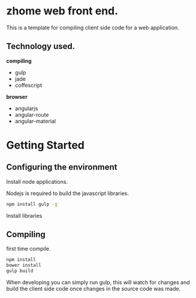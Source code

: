 # zhome web front end.

This is a template for compiling client side code for a web application.

## Technology used.

**compiling**

* gulp
* jade  
* coffescript

**browser**
* angularjs
* angular-route
* angular-material

# Getting Started

## Configuring the environment

Install node applications.

Nodejs is required to build the javascript libraries.

```bash
npm install gulp -g
```

Install libraries

## Compiling

first time compile.

```bash
npm install
bower install
gulp build
```

When developing you can simply run gulp, this will watch for changes and build the client side code once changes in the source code was made.
